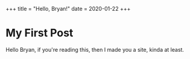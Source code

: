 +++
title = "Hello, Bryan!"
date = 2020-01-22
+++

# My First Post

Hello Bryan, if you're reading this, then I made you a site, kinda at least.